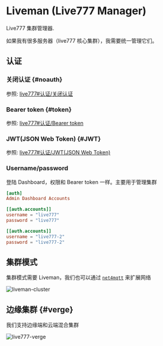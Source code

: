 # Liveman (Live777 Manager)

Live777 集群管理器.

如果我有很多服务器（live777 核心集群），我需要统一管理它们。

## 认证

### 关闭认证 {#noauth}

参照: [live777#认证/关闭认证](/zh/guide/live777#noauth)

### Bearer token {#token}

参照: [live777#认证/Bearer token](/zh/guide/live777#token)

### JWT(JSON Web Token) {#JWT}

参照: [live777#认证/JWT(JSON Web Token)](/zh/guide/live777#JWT)

### Username/password

登陆 Dashboard，权限和 Bearer token 一样。主要用于管理集群

```toml
[auth]
Admin Dashboard Accounts

[[auth.accounts]]
username = "live777"
password = "live777"

[[auth.accounts]]
username = "live777-2"
password = "live777-2"
```

## 集群模式

集群模式需要 Liveman，我们也可以通过 [`net4mqtt`](/zh/guide/net4mqtt) 来扩展网络

![liveman-cluster](/liveman-cluster.excalidraw.svg)

## 边缘集群 {#verge}

我们支持边缘端和云端混合集群

![live777-verge](/live777-verge.excalidraw.svg)


